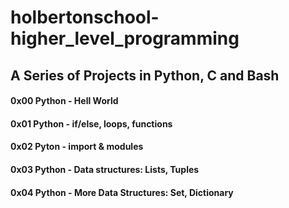 # holbertonschool-higher_level_programming
## A Series of Projects in Python, C and Bash

#### 0x00 Python - Hell World
#### 0x01 Python - if/else, loops, functions
#### 0x02 Pyton - import & modules
#### 0x03 Python - Data structures: Lists, Tuples
#### 0x04 Python - More Data Structures: Set, Dictionary

